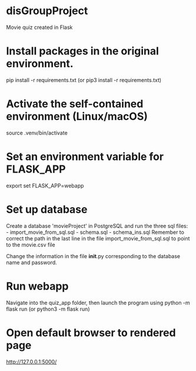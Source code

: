 # disGroupProject
Movie quiz created in Flask

# Install packages in the original environment.
pip install -r requirements.txt (or pip3 install -r requirements.txt)

# Activate the self-contained environment (Linux/macOS)
source .venv/bin/activate

# Set an environment variable for FLASK_APP
export set FLASK_APP=webapp

# Set up database
Create a database 'movieProject' in PostgreSQL and run the three sql files:
    - import_movie_from_sql.sql
    - schema.sql
    - schema_ins.sql
Remember to correct the path in the last line in the file import_movie_from_sql.sql to point to the movie.csv file

Change the information in the file __init__.py corresponding to the database name and password.

# Run webapp
Navigate into the quiz_app folder, then launch the program using
python -m flask run (or python3 -m flask run)

# Open default browser to rendered page
http://127.0.0.1:5000/

